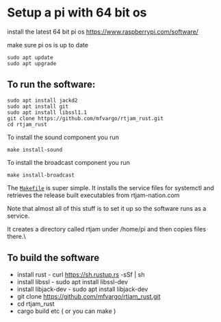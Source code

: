 # Setup a pi with 64 bit os

install the latest 64 bit pi os https://www.raspberrypi.com/software/

make sure pi os is up to date

```
sudo apt update
sudo apt upgrade
```

## To run the software:

```
sudo apt install jackd2
sudo apt install git
sudo apt install libssl1.1
git clone https://github.com/mfvargo/rtjam_rust.git
cd rtjam_rust
```

To install the sound component you run

```
make install-sound
```

To install the broadcast component you run

```
make install-broadcast
```

The [`Makefile`](/Makefile) is super simple. It installs the service files
for systemctl and retrieves the release built executables from rtjam-nation.com

Note that almost all of this stuff is to set it up so the software runs as a service.

It creates a directory called rtjam under /home/pi and then copies files there.\

## To build the software

- install rust - curl https://sh.rustup.rs -sSf | sh
- install libssl - sudo apt install libssl-dev
- install libjack-dev - sudo apt install libjack-dev
- git clone https://github.com/mfvargo/rtjam_rust.git
- cd rtjam_rust
- cargo build etc ( or you can make )
